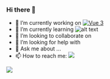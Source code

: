### Hi there 👋

- 🔭 I’m currently working on [![Vue 3](https://img.shields.io/badge/Vue-3-brightgreen)](http://google.com "Vue 3.x")
- 🌱 I’m currently learning ![alt text](https://aleen42.github.io/badges/src/node.svg "NodeJS")
- 👯 I’m looking to collaborate on 
- 🤔 I’m looking for help with 
- 💬 Ask me about ...
- 📫 How to reach me: ![](https://aleen42.github.io/badges/src/twitter.svg)
<!-- 😄 Pronouns: ... --->
<!-- ⚡ Fun fact: ... --->

![](https://img.shields.io/badge/<WORD_ON_LEFT>-<WORD_ON_RIGHT>-informational?style=flat&logo=<LOGO_NAME>&logoColor=white&color=2bbc8a)
